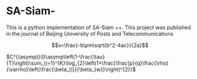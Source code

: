 # SA-Siam-
This is a python implementation of SA-Siam ++. This project was published in the journal of Beijing University of Posts and Telecommunications

$$x=\frac{-b\pm\sqrt{b^2-4ac}}{2a}$$

$C^{(asymp)}(l)\asymp\left(1-\frac{\tau}{T}\right)\sum_{i=1}^{K}\log_{2}\left(1+\frac{\frac{p}{q}\frac{\rho}{\varrho}\left(\frac{\beta_{i}}{\beta_{w}}\right)^{2}}$
